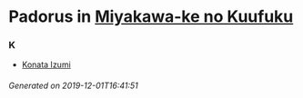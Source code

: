 # Padorus in [Miyakawa-ke no Kuufuku](https://myanimelist.net/manga/91817/Miyakawa-ke_no_Kuufuku)

### K
* [Konata Izumi](https://github.com/shadow578/Padoru-Padoru/blob/master/table-of-contents/characters/KonataIzumi.md)

###### Generated on 2019-12-01T16:41:51
